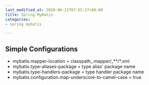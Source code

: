 ```yaml
---
last_modified_at: 2020-06-21T07:55:27+00:00
title: Spring MyBatis
categories:
- spring mybatis

---
```

## Simple Configurations

* mybatis.mapper-location = classpath_:mapper/_**/*.xml
* mybatis.type-aliases-package = type alias' package name
* mybatis.type-handlers-package = type handler package name
* mybatis.configuration.map-underscore-to-camel-case = true